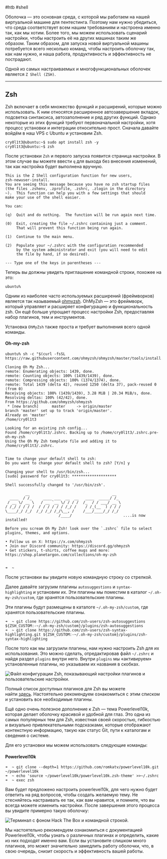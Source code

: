 #htb #shell 

Оболочка — это основная среда, с которой мы работаем на нашей виртуальной машине для пентестинга. Поэтому нам нужно убедиться, что среда соответствует всем нашим требованиям и настроена именно так, как мы хотим. Более того, мы можем использовать сценарий настройки, чтобы настроить её на других машинах таким же образом. Таким образом, для запуска новой виртуальной машины потребуется всего несколько команд, чтобы настроить оболочку так, как нам нужно, и наша работа, продуктивность и эффективность не пострадают.

Одной из самых настраиваемых и многофункциональных оболочек является `Z Shell (ZSH)`.

---

## Zsh

Zsh включает в себя множество функций и расширений, которые можно использовать. К ним относятся расширенное автозавершение вкладок, подсветка синтаксиса, автозаполнение и ряд других функций. Однако некоторые из этих функций требуют первоначальной настройки, хотя процесс установки и интеграции относительно прост. Сначала давайте войдём в наш VPS с Ubuntu и установим Zsh.

```shell-session
cry0l1t3@ubuntu:~$ sudo apt install zsh -y
cry0l1t3@ubuntu:~$ zsh
```

После установки `Zsh` и первого запуска появится страница настройки. В этом случае вы можете ввести `q` для выхода без внесения изменений, так как настройка будет выполнена вручную.

```shell-session
This is the Z Shell configuration function for new users,
zsh-newuser-install.
You are seeing this message because you have no zsh startup files
(the files .zshenv, .zprofile, .zshrc, .zlogin in the directory
~).  This function can help you with a few settings that should
make your use of the shell easier.

You can:

(q)  Quit and do nothing.  The function will be run again next time.

(0)  Exit, creating the file ~/.zshrc containing just a comment.
     That will prevent this function being run again.

(1)  Continue to the main menu.

(2)  Populate your ~/.zshrc with the configuration recommended
     by the system administrator and exit (you will need to edit
     the file by hand, if so desired).

--- Type one of the keys in parentheses --- 
```

Теперь вы должны увидеть приглашение командной строки, похожее на это:

```shell-session
ubuntu%
```

Одним из наиболее часто используемых расширений (фреймворков) является так называемый [ohmyzsh](https://github.com/ohmyzsh/ohmyzsh/wiki). OhMyZsh — это фреймворк, который управляет и расширяет конфигурацию и функциональность zsh. Он ещё больше упрощает процесс настройки Zsh, предоставляя набор плагинов, тем и инструментов.

Установка `OhMyZsh` также проста и требует выполнения всего одной команды.

#### Oh-my-zsh

```shell-session
ubuntu% sh -c "$(curl -fsSL https://raw.githubusercontent.com/ohmyzsh/ohmyzsh/master/tools/install.sh)"

Cloning Oh My Zsh...
remote: Enumerating objects: 1439, done.
remote: Counting objects: 100% (1439/1439), done.
remote: Compressing objects: 100% (1374/1374), done.
remote: Total 1439 (delta 42), reused 1250 (delta 37), pack-reused 0 (from 0)
Receiving objects: 100% (1439/1439), 3.28 MiB | 20.34 MiB/s, done.
Resolving deltas: 100% (42/42), done.
From https://github.com/ohmyzsh/ohmyzsh
 * [new branch]      master     -> origin/master
branch 'master' set up to track 'origin/master'.
Already on 'master'
/home/cry0l1t3

Looking for an existing zsh config...
Found /home/cry0l1t3/.zshrc. Backing up to /home/cry0l1t3/.zshrc.pre-oh-my-zsh
Using the Oh My Zsh template file and adding it to /home/cry0l1t3/.zshrc.


Time to change your default shell to zsh:
Do you want to change your default shell to zsh? [Y/n] y

Changing your shell to /usr/bin/zsh...
[sudo] password for cry0l1t3: ********************

Shell successfully changed to '/usr/bin/zsh'.

         __                                     __   
  ____  / /_     ____ ___  __  __   ____  _____/ /_  
 / __ \/ __ \   / __ `__ \/ / / /  /_  / / ___/ __ \ 
/ /_/ / / / /  / / / / / / /_/ /    / /_(__  ) / / / 
\____/_/ /_/  /_/ /_/ /_/\__, /    /___/____/_/ /_/  
                        /____/                       ....is now installed!

Before you scream Oh My Zsh! look over the `.zshrc` file to select plugins, themes, and options.

• Follow us on X: https://x.com/ohmyzsh
• Join our Discord community: https://discord.gg/ohmyzsh
• Get stickers, t-shirts, coffee mugs and more: https://shop.planetargon.com/collections/oh-my-zsh


➜  ~ 
```

После установки вы увидите новую командную строку со стрелкой.

Далее давайте загрузим плагины `autosuggestions` и `syntax-highlighting` и установим их. Эти плагины мы поместим в каталог `~/.oh-my-zsh/custom`, где хранятся пользовательские плагины.

Эти плагины будут размещены в каталоге `~/.oh-my-zsh/custom`, где хранятся пользовательские плагины.

```shell-session
➜  ~ git clone https://github.com/zsh-users/zsh-autosuggestions ${ZSH_CUSTOM:-~/.oh-my-zsh/custom}/plugins/zsh-autosuggestions
➜  ~ git clone https://github.com/zsh-users/zsh-syntax-highlighting.git ${ZSH_CUSTOM:-~/.oh-my-zsh/custom}/plugins/zsh-syntax-highlighting
```

После того как мы загрузили плагины, нам нужно настроить Zsh для их использования. Это можно сделать, отредактировав файл `~/.zshrc` и найдя раздел `plugins` внутри него. Внутри `plugins` мы «активируем» установленные плагины, но указываем их названия в скобках.

![Файл конфигурации Zsh, показывающий настройки плагинов и пользовательские настройки.](https://academy.hackthebox.com/storage/modules/87/sh1.png)

Полный список доступных плагинов для Zsh вы можете найти [здесь](https://github.com/ohmyzsh/ohmyzsh/wiki/plugins-overview). Настоятельно рекомендуем ознакомиться с этим списком и установить все необходимые плагины.

Ещё одно очень полезное дополнение к Zsh — тема Powerlevel10k, которая делает оболочку красивой и удобной для глаз. Это одна из самых популярных тем для Zsh, известная своей скоростью, гибкостью и визуально привлекательными подсказками, которые отображают контекстную информацию, такую как статус Git, пути к каталогам и сведения о системе.

Для его установки мы можем использовать следующие команды:

#### Powerlevel10k

```shell-session
➜  ~ git clone --depth=1 https://github.com/romkatv/powerlevel10k.git ~/powerlevel10k
➜  ~ echo 'source ~/powerlevel10k/powerlevel10k.zsh-theme' >>~/.zshrc
➜  ~ exec zsh
```

Вам будет предложено настроить powerlevel10k, для чего нужно будет ответить на ряд вопросов, чтобы создать желаемую тему. Не стесняйтесь настраивать ее так, как вам нравится, и помните, что вы всегда можете изменить настройки. После завершения этого процесса вы увидите примерно такую оболочку:

![Терминал с фоном Hack The Box и командной строкой.](https://academy.hackthebox.com/storage/modules/87/sh2.png)

Мы настоятельно рекомендуем ознакомиться с документацией Powerlevel10k, чтобы узнать о различных плагинах и определить, какие из них подходят именно вам. Если вы установите слишком много плагинов, это может значительно замедлить работу оболочки, что, в свою очередь, снизит скорость и эффективность вашей работы.